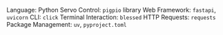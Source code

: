Language: Python
Servo Control: `pigpio` library
Web Framework: `fastapi`, `uvicorn`
CLI: `click`
Terminal Interaction: `blessed`
HTTP Requests: `requests`
Package Management: `uv`, `pyproject.toml`